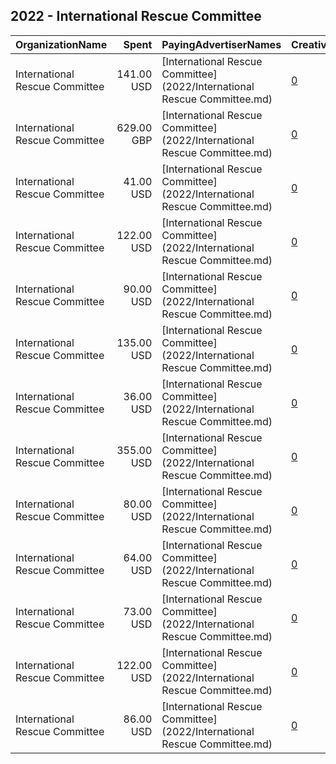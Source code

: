 ## 2022 - International Rescue Committee 
|OrganizationName|Spent|PayingAdvertiserNames|CreativeUrls|Impressions|Genders|AgeBrackets|CountryCodes|BillingAddresses|CandidateBallotInformation|
|:---|---:|:---|:---|---:|:---|:---|:---|:---|:---|
|International Rescue Committee|141.00 USD|[International Rescue Committee](2022/International Rescue Committee.md)|[0](https://www.snap.com/political-ads/asset/ae111c3bddde74cfc928af82f06ebf3329141583480a18b7fe569ead429f8d95?mediaType=mp4)|111,189|||australia|"122 E 42nd Street,New York,10168-1289,US"||
|International Rescue Committee|629.00 GBP|[International Rescue Committee](2022/International Rescue Committee.md)|[0](https://www.snap.com/political-ads/asset/5ad1e7c875b781e08fcbd9bc5258a39a814ccf242e26f3f3532862dcb2f4b9ad?mediaType=mp4)|282,856||18+|united kingdom|"122 E 42nd Street,New York,10168-1289,US"|UK government to welcome refugees|
|International Rescue Committee|41.00 USD|[International Rescue Committee](2022/International Rescue Committee.md)|[0](https://www.snap.com/political-ads/asset/e924bdce8193b1f239eb8776ba1b3cf634eece0e92ddd37a5dae62763d49f7b6?mediaType=mp4)|39,904|||new zealand|"122 E 42nd Street,New York,10168-1289,US"||
|International Rescue Committee|122.00 USD|[International Rescue Committee](2022/International Rescue Committee.md)|[0](https://www.snap.com/political-ads/asset/3b0e3d1985f2e4a326fa57d2aff500c1e529cfebaec4298e7cb7a4830240e91f?mediaType=mp4)|314,800|||poland|"122 E 42nd Street,New York,10168-1289,US"||
|International Rescue Committee|90.00 USD|[International Rescue Committee](2022/International Rescue Committee.md)|[0](https://www.snap.com/political-ads/asset/ae111c3bddde74cfc928af82f06ebf3329141583480a18b7fe569ead429f8d95?mediaType=mp4)|220,095|||poland|"122 E 42nd Street,New York,10168-1289,US"||
|International Rescue Committee|135.00 USD|[International Rescue Committee](2022/International Rescue Committee.md)|[0](https://www.snap.com/political-ads/asset/3b0e3d1985f2e4a326fa57d2aff500c1e529cfebaec4298e7cb7a4830240e91f?mediaType=mp4)|117,777|||new zealand|"122 E 42nd Street,New York,10168-1289,US"||
|International Rescue Committee|36.00 USD|[International Rescue Committee](2022/International Rescue Committee.md)|[0](https://www.snap.com/political-ads/asset/e924bdce8193b1f239eb8776ba1b3cf634eece0e92ddd37a5dae62763d49f7b6?mediaType=mp4)|65,600|||poland|"122 E 42nd Street,New York,10168-1289,US"||
|International Rescue Committee|355.00 USD|[International Rescue Committee](2022/International Rescue Committee.md)|[0](https://www.snap.com/political-ads/asset/e924bdce8193b1f239eb8776ba1b3cf634eece0e92ddd37a5dae62763d49f7b6?mediaType=mp4)|237,317|||canada|"122 E 42nd Street,New York,10168-1289,US"||
|International Rescue Committee|80.00 USD|[International Rescue Committee](2022/International Rescue Committee.md)|[0](https://www.snap.com/political-ads/asset/3b0e3d1985f2e4a326fa57d2aff500c1e529cfebaec4298e7cb7a4830240e91f?mediaType=mp4)|52,583|||canada|"122 E 42nd Street,New York,10168-1289,US"||
|International Rescue Committee|64.00 USD|[International Rescue Committee](2022/International Rescue Committee.md)|[0](https://www.snap.com/political-ads/asset/ae111c3bddde74cfc928af82f06ebf3329141583480a18b7fe569ead429f8d95?mediaType=mp4)|58,498|||canada|"122 E 42nd Street,New York,10168-1289,US"||
|International Rescue Committee|73.00 USD|[International Rescue Committee](2022/International Rescue Committee.md)|[0](https://www.snap.com/political-ads/asset/ae111c3bddde74cfc928af82f06ebf3329141583480a18b7fe569ead429f8d95?mediaType=mp4)|76,223|||new zealand|"122 E 42nd Street,New York,10168-1289,US"||
|International Rescue Committee|122.00 USD|[International Rescue Committee](2022/International Rescue Committee.md)|[0](https://www.snap.com/political-ads/asset/e924bdce8193b1f239eb8776ba1b3cf634eece0e92ddd37a5dae62763d49f7b6?mediaType=mp4)|107,775|||australia|"122 E 42nd Street,New York,10168-1289,US"||
|International Rescue Committee|86.00 USD|[International Rescue Committee](2022/International Rescue Committee.md)|[0](https://www.snap.com/political-ads/asset/3b0e3d1985f2e4a326fa57d2aff500c1e529cfebaec4298e7cb7a4830240e91f?mediaType=mp4)|93,899|||australia|"122 E 42nd Street,New York,10168-1289,US"||
